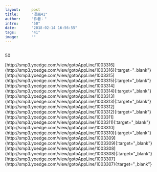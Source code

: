```yaml
---
layout:     post
title:      "漫画41"
author:     "作者："
intro:      "50"
date:       "2018-02-14 16:56:55"
tags:       "41"
image:      ""
---
```

<div style="text-align: center">
<p><img src=""/></p>
</div>
<p class="post-meta">
<span>50</span>
</p>
[http://smp3.yoedge.com/view/gotoAppLine/1003316](http://smp3.yoedge.com/view/gotoAppLine/1003316){:target="_blank"}
[http://smp3.yoedge.com/view/gotoAppLine/1003315](http://smp3.yoedge.com/view/gotoAppLine/1003315){:target="_blank"}
[http://smp3.yoedge.com/view/gotoAppLine/1003314](http://smp3.yoedge.com/view/gotoAppLine/1003314){:target="_blank"}
[http://smp3.yoedge.com/view/gotoAppLine/1003313](http://smp3.yoedge.com/view/gotoAppLine/1003313){:target="_blank"}
[http://smp3.yoedge.com/view/gotoAppLine/1003312](http://smp3.yoedge.com/view/gotoAppLine/1003312){:target="_blank"}
[http://smp3.yoedge.com/view/gotoAppLine/1003311](http://smp3.yoedge.com/view/gotoAppLine/1003311){:target="_blank"}
[http://smp3.yoedge.com/view/gotoAppLine/1003310](http://smp3.yoedge.com/view/gotoAppLine/1003310){:target="_blank"}
[http://smp3.yoedge.com/view/gotoAppLine/1003309](http://smp3.yoedge.com/view/gotoAppLine/1003309){:target="_blank"}
[http://smp3.yoedge.com/view/gotoAppLine/1003308](http://smp3.yoedge.com/view/gotoAppLine/1003308){:target="_blank"}
[http://smp3.yoedge.com/view/gotoAppLine/1003307](http://smp3.yoedge.com/view/gotoAppLine/1003307){:target="_blank"}


